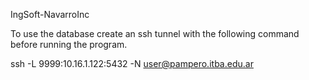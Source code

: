 IngSoft-NavarroInc

To use the database create an ssh tunnel with the following command before running the program.

ssh -L 9999:10.16.1.122:5432 -N user@pampero.itba.edu.ar
